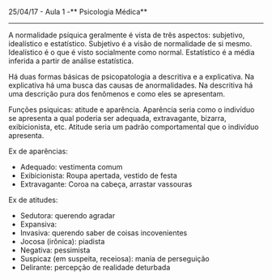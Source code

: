 25/04/17 - Aula 1 -** Psicologia Médica**

---

A normalidade psíquica geralmente é vista de três aspectos: subjetivo, idealístico e estatístico. Subjetivo é a visão de normalidade de si mesmo. Idealístico é o que é visto socialmente como normal. Estatístico é a média inferida a partir de análise estatística.

Há duas formas básicas de psicopatologia a descritiva e a explicativa. Na explicativa há uma busca das causas de anormalidades. Na descritiva há uma descrição pura dos fenômenos e como eles se apresentam.

Funções psiquicas: atitude e aparência. Aparência seria como o indivíduo se apresenta a qual poderia ser adequada, extravagante, bizarra, exibicionista, etc. Atitude seria um padrão comportamental que o indivíduo apresenta.



Ex de aparências:

* Adequado: vestimenta comum
* Exibicionista: Roupa apertada, vestido de festa
* Extravagante: Coroa na cabeça, arrastar vassouras

Ex de atitudes:

* Sedutora: querendo agradar
* Expansiva:
* Invasiva: querendo saber de coisas incovenientes
* Jocosa \(irônica\): piadista
* Negativa: pessimista
* Suspicaz \(em suspeita, receiosa\): mania de perseguição
* Delirante: percepção de realidade deturbada



